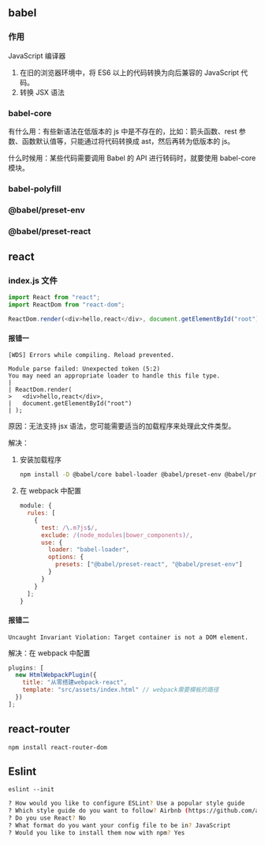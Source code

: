 ## babel

### 作用

JavaScript 编译器

1. 在旧的浏览器环境中，将 ES6 以上的代码转换为向后兼容的 JavaScript 代码。
2. 转换 JSX 语法

### babel-core

有什么用：有些新语法在低版本的 js 中是不存在的，比如：箭头函数、rest 参数、函数默认值等，只能通过将代码转换成 ast，然后再转为低版本的 js。

什么时候用：某些代码需要调用 Babel 的 API 进行转码时，就要使用 babel-core 模块。

### babel-polyfill
### @babel/preset-env 
### @babel/preset-react

## react

### index.js 文件

```js
import React from "react";
import ReactDom from "react-dom";

ReactDom.render(<div>hello,react</div>, document.getElementById("root"));
```

#### 报错一

```
[WDS] Errors while compiling. Reload prevented.

Module parse failed: Unexpected token (5:2)
You may need an appropriate loader to handle this file type.
|
| ReactDom.render(
>   <div>hello,react</div>,
|   document.getElementById("root")
| );
```

原因：无法支持 jsx 语法，您可能需要适当的加载程序来处理此文件类型。

解决：

1. 安装加载程序

   ```bash
   npm install -D @babel/core babel-loader @babel/preset-env @babel/preset-react
   ```

2. 在 webpack 中配置

   ```js
   module: {
     rules: [
       {
         test: /\.m?js$/,
         exclude: /(node_modules|bower_components)/,
         use: {
           loader: "babel-loader",
           options: {
             presets: ["@babel/preset-react", "@babel/preset-env"]
           }
         }
       }
     ];
   }
   ```

#### 报错二

```
Uncaught Invariant Violation: Target container is not a DOM element.
```

解决：在 webpack 中配置

```js
plugins: [
  new HtmlWebpackPlugin({
    title: "从零搭建webpack-react",
    template: "src/assets/index.html" // webpack需要模板的路径
  })
];
```

## react-router

`npm install react-router-dom`


## Eslint

`eslint --init`

```bash
? How would you like to configure ESLint? Use a popular style guide
? Which style guide do you want to follow? Airbnb (https://github.com/airbnb/javascript)
? Do you use React? No
? What format do you want your config file to be in? JavaScript
? Would you like to install them now with npm? Yes
```
